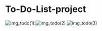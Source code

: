 # To-Do-List-project

![img_todo(1)](https://user-images.githubusercontent.com/69107931/93506621-24db6980-f93a-11ea-9da8-e7564ad86cc5.jpg)
![img_todo(2)](https://user-images.githubusercontent.com/69107931/93506812-69670500-f93a-11ea-8ab3-b863dad82314.jpg)
![img_todo(3)](https://user-images.githubusercontent.com/69107931/93506892-8b608780-f93a-11ea-817d-dce000e3d501.jpg)
